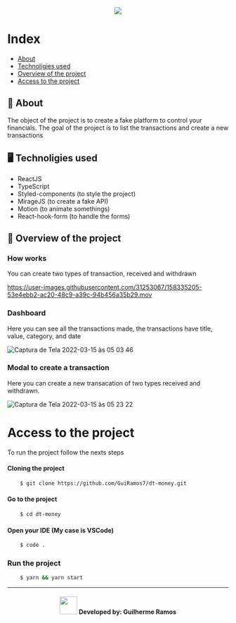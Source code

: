 <div align="center"><img src="https://user-images.githubusercontent.com/31253067/158332959-bdbf3e90-8042-4243-8716-95c805447bc0.png" /></div>




# Index

- [About](#-About)
- [Technoligies used](#Technoligies-used)
- [Overview of the project](#Overview-of-the-project)
- [Access to the project](#Access-to-the-project)


## 📔 About

The object of the project is to create a fake platform to control your financials. The goal of the project is to list the transactions and create a new transactions

## 🖥️  Technoligies used

- ReactJS
- TypeScript
- Styled-components (to style the project)
- MirageJS (to create a fake API)
- Motion (to animate somethings)
- React-hook-form (to handle the forms)

##  🚀  Overview of the project

### How works 

You can create two types of transaction, received and withdrawn

https://user-images.githubusercontent.com/31253067/158335205-53e4ebb2-ac20-48c9-a39c-94b456a35b29.mov

### Dashboard 

Here you can see all the transactions made, the transactions have title, value, category, and date

![Captura de Tela 2022-03-15 às 05 03 46](https://user-images.githubusercontent.com/31253067/158335332-06186fbc-e8ae-4df0-a5e0-df11d182fa45.png)

### Modal to create a transaction

Here you can create a new transacation of two types received and withdrawn.

![Captura de Tela 2022-03-15 às 05 23 22](https://user-images.githubusercontent.com/31253067/158336008-9fa72a21-e47d-470a-bd4d-59d709686c99.png)


# Access to the project

To run the project follow the nexts steps

#### Cloning the project

```bash
    $ git clone https://github.com/GuiRamos7/dt-money.git
```

#### Go to the project

```bash
    $ cd dt-money
```

#### Open your IDE (My case is VSCode)

```bash
    $ code .
```

### Run the project

```bash
    $ yarn && yarn start
```

---

<h4 align="center" display="flex" align-items="center" >
   <img src="https://user-images.githubusercontent.com/31253067/158338028-795ff6b3-0c5d-4f60-b44e-5fff40558720.PNG" width="40px"/> Developed by: Guilherme Ramos
</h4>
